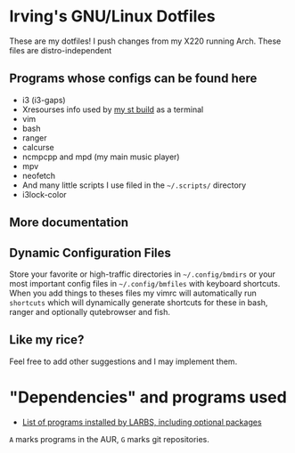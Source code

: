 # Irving's GNU/Linux Dotfiles

These are my dotfiles! I push changes from my X220 running Arch. These files are distro-independent

## Programs whose configs can be found here

+ i3 (i3-gaps)
+ Xresourses info used by [my st build](https://github.com/lukesmithxyz/st) as a terminal
+ vim
+ bash
+ ranger 
+ calcurse
+ ncmpcpp and mpd (my main music player)
+ mpv
+ neofetch
+ And many little scripts I use filed in the `~/.scripts/` directory
+ i3lock-color

## More documentation

## Dynamic Configuration Files

Store your favorite or high-traffic directories in `~/.config/bmdirs` or your most
important config files in `~/.config/bmfiles` with keyboard shortcuts. When you add
things to theses files my vimrc will automatically run `shortcuts` which will
dynamically generate shortcuts for these in bash, ranger and optionally
qutebrowser and fish.

## Like my rice?

Feel free to add other suggestions and I may implement them.

# "Dependencies" and programs used

+ [List of programs installed by LARBS, including optional packages](https://github.com/LukeSmithxyz/LARBS/blob/master/progs.csv)

`A` marks programs in the AUR, `G` marks git repositories.
